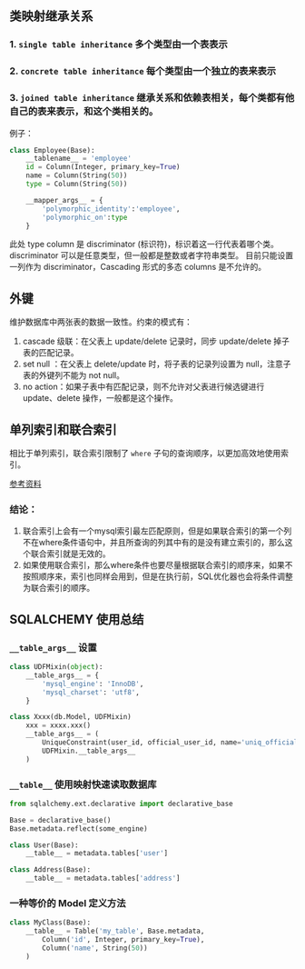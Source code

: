 
## 类映射继承关系

### 1. `single table inheritance` 多个类型由一个表表示

### 2.  `concrete table inheritance` 每个类型由一个独立的表来表示

### 3.  `joined table inheritance` 继承关系和依赖表相关，每个类都有他自己的表来表示，和这个类相关的。

例子：
```python
class Employee(Base):
    __tablename__ = 'employee'
    id = Column(Integer, primary_key=True)
    name = Column(String(50))
    type = Column(String(50))

    __mapper_args__ = {
        'polymorphic_identity':'employee',
        'polymorphic_on':type
    }
```

此处 type column 是 discriminator (标识符)，标识着这一行代表着哪个类。 discriminator 可以是任意类型，但一般都是整数或者字符串类型。
目前只能设置一列作为 discriminator，Cascading 形式的多态 columns 是不允许的。


## 外键
维护数据库中两张表的数据一致性。约束的模式有：

1. cascade 级联：在父表上 update/delete 记录时，同步 update/delete 掉子表的匹配记录。
2. set null ：在父表上 delete/update 时，将子表的记录列设置为 null，注意子表的外键列不能为 not null。
3. no action：如果子表中有匹配记录，则不允许对父表进行候选键进行 update、delete 操作，一般都是这个操作。

## 单列索引和联合索引

相比于单列索引，联合索引限制了 `where` 子句的查询顺序，以更加高效地使用索引。

[参考资料](https://my.oschina.net/857359351/blog/658668)

### 结论： 
1. 联合索引上会有一个mysql索引最左匹配原则，但是如果联合索引的第一个列不在where条件语句中，并且所查询的列其中有的是没有建立索引的，那么这个联合索引就是无效的。
2. 如果使用联合索引，那么where条件也要尽量根据联合索引的顺序来，如果不按照顺序来，索引也同样会用到，但是在执行前，SQL优化器也会将条件调整为联合索引的顺序。

## SQLALCHEMY 使用总结

### `__table_args__` 设置

```python
class UDFMixin(object):
    __table_args__ = {
        'mysql_engine': 'InnoDB',
        'mysql_charset': 'utf8',
    }

class Xxxx(db.Model, UDFMixin)
    xxx = xxxx.xxx()
    __table_args__ = (
        UniqueConstraint(user_id, official_user_id, name='uniq_official_user_id_ref'),
        UDFMixin.__table_args__
    )
```

### `__table__` 使用映射快速读取数据库

```python
from sqlalchemy.ext.declarative import declarative_base

Base = declarative_base()
Base.metadata.reflect(some_engine)

class User(Base):
    __table__ = metadata.tables['user']

class Address(Base):
    __table__ = metadata.tables['address']
```

### 一种等价的 Model 定义方法

```python
class MyClass(Base):
    __table__ = Table('my_table', Base.metadata,
        Column('id', Integer, primary_key=True),
        Column('name', String(50))
    )
```

